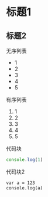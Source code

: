 # 标题1
## 标题2


无序列表

* 1
* 2
* 3
* 4
* 5

有序列表
1. 1
2. 2
3. 3
4. 4
5. 5

代码块
```` javascript
console.log(1)
````
代码块2 

    var a = 123
    console.log(a)
